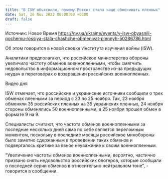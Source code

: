 ```yaml
---
title: "В ISW объяснили, почему Россия стала чаще обменивать пленных"
date: Sat, 26 Nov 2022 08:00:00 +0200
draft: false
---
```

Источник: Новое Время https://nv.ua/ukraine/events/v-isw-obyasnili-pochemu-rossiya-stala-chashche-obmenivat-plennyh-50286786.html


Об этом говорится в новой сводке Института изучения войны (ISW).

Аналитики предполагают, что российское министерство обороны увеличило частоту обменов военнопленными, чтобы смягчить недовольство в информационном пространстве из-за предыдущих неудач в переговорах о возвращении российских военнопленных.

 Видео дня   

ISW отмечает, что российские и украинские источники сообщили о трех обменах пленными за период с 23 по 25 ноября. Так, 23 ноября обменяли 35 российских пленных на 35 украинских пленных, 24 ноября стороны обменялись 50 военнопленными, а 25 ноября прошел обмен в формате 9 на 9.

Специалисты считают, что частота обменов военнопленными за последние несколько дней сама по себе является переломным моментом, поскольку в последние месяцы российское минобороны было заметно сдержанным в проведении таких обменов и подвергалось критике за явное неуважение к своим военнопленным.

 "Увеличение частоты обменов военнопленными, вероятно, частично призвано снять недовольство российских блогеров, которые сообщали о последней серии обменов в относительно нейтральном тоне", - говорится в сообщении.
